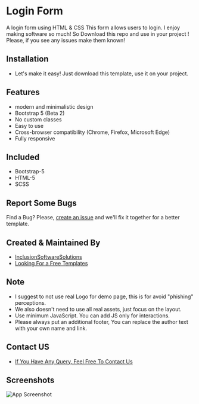 # Login Form
A login form using HTML & CSS This form allows users to  login. I enjoy making software so much! So Download this repo and use in your project ! Please, if you see any issues make them known!

## Installation
- Let's make it easy! Just download this template, use it on your project.

## Features

- modern and minimalistic design
- Bootstrap 5 (Beta 2)
- No custom classes
- Easy to use
- Cross-browser compatibility (Chrome, Firefox, Microsoft Edge)
- Fully responsive
## Included
- Bootstrap-5
- HTML-5
- SCSS

## Report Some Bugs
Find a Bug? Please, [create an issue](https://github.com/inclusionsoftwaresolutions/login-form-template/issues) and we'll fix it together for a better template.

## Created & Maintained By
- [InclusionSoftwareSolutions](https://inclusionsoft.com/)
- [Looking For a Free Templates](https://inclusionsoft.com/themes)

## Note
- I suggest to not use real Logo for demo page, this is for avoid "phishing" perceptions.
- We also doesn't need to use all real assets, just focus on the layout.
- Use minimum JavaScript. You can add JS only for interactions.
- Please always put an additional footer, You can replace the author text with your own name and link.

## Contact US

 - [If You Have Any Query, Feel Free To Contact Us](https://inclusionsoft.com/contact)

## Screenshots

![App Screenshot](https://user-images.githubusercontent.com/121487281/227930452-f876af59-f2a5-4a86-b4a4-44876a0e6b20.png)
